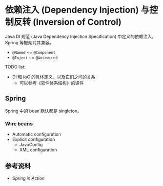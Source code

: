 # 依赖注入 (Dependency Injection) 与控制反转 (Inversion of Control)

Java DI 规范 (Java Dependency Injection Specification) 中定义的依赖注入，Spring 等框架对其兼容。

+ `@Named` ~= `@Component`
+ `@Inject` ~= `@Autowired`

TODO list:

+ DI 和 IoC 的具体定义，以及它们之间的关系
  + 可以参考《软件体系结构》的课件

## Spring

Spring 中的 bean 默认都是 singleton。

### Wire beans

+ Automatic configuration
+ Explicit configuration
  + JavaConfig
  + XML configuration

## 参考资料

+ _Spring in Action_
